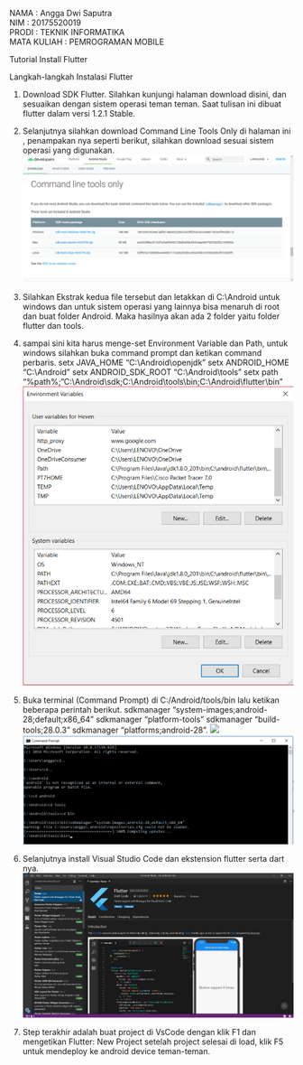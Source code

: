 NAMA : Angga Dwi Saputra <br>
NIM : 20175520019 <br>
PRODI : TEKNIK INFORMATIKA <br>
MATA KULIAH : PEMROGRAMAN MOBILE <br>


Tutorial Install Flutter

Langkah-langkah Instalasi Flutter
1. Download SDK Flutter. Silahkan kunjungi halaman download disini, dan sesuaikan dengan sistem operasi teman teman.
   Saat tulisan ini dibuat flutter dalam versi 1.2.1 Stable.

2. Selanjutnya silahkan download Command Line Tools Only di halaman ini , penampakan nya seperti berikut,
   silahkan download sesuai sistem operasi yang digunakan. <img src="iya.png">

3. Silahkan Ekstrak kedua file tersebut dan letakkan di C:\Android untuk windows dan untuk sistem operasi yang lainnya bisa menaruh di root dan buat folder Android. Maka hasilnya akan ada 2 folder yaitu folder flutter dan tools.

4. sampai sini kita harus menge-set Environment Variable dan Path, untuk windows silahkan buka command prompt dan ketikan command perbaris. 
setx JAVA_HOME “C:\Android\openjdk” 
setx ANDROID_HOME “C:\Android” 
setx ANDROID_SDK_ROOT “C:\Android\tools” 
setx path “%path%;”C:\Android\sdk;C:\Android\tools\bin;C:\Android\flutter\bin” <img src="env.png">

5. Buka terminal (Command Prompt) di C:/Android/tools/bin lalu ketikan beberapa perintah berikut. sdkmanager “system-images;android-28;default;x86_64” sdkmanager “platform-tools” sdkmanager “build-tools;28.0.3” sdkmanager “platforms;android-28”. 
<img src="100 4 ary.png"> <img src="100 2 ary.png">

6. Selanjutnya install Visual Studio Code dan ekstension flutter serta dart nya. <img src="vsc.png">

7. Step terakhir adalah buat project di VsCode dengan klik F1 dan mengetikan Flutter: New Project setelah project selesai di load, klik F5 untuk mendeploy ke android device teman-teman.
